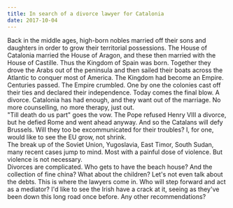 ```yaml
---
title: In search of a divorce lawyer for Catalonia
date: 2017-10-04
---
```


Back in the middle ages, high-born nobles married off their sons and daughters in order to grow their territorial possessions.  The House of Catalonia married the House of Aragon, and these then married with the House of Castille.  Thus the Kingdom of Spain was born.  Together they drove the Arabs out of the peninsula and then sailed their boats across the Atlantic to conquer most of America.  The Kingdom had become an Empire.  
Centuries passed.  The Empire crumbled.  One by one the colonies cast off their ties and declared their independence.  Today comes the final blow.  A divorce.  Catalonia has had enough, and they want out of the marriage.  No more counselling, no more therapy, just out.  
"Till death do us part" goes the vow.  The Pope refused Henry VIII a divorce, but he defied Rome and went ahead anyway.  And so the Catalans will defy Brussels.  Will they too be excommunicated for their troubles?  I, for one, would like to see the EU grow, not shrink.  
The break up of the Soviet Union, Yugoslavia, East Timor, South Sudan, many recent cases jump to mind.  Most with a painful dose of violence.  But violence is not necessary.  
Divorces are complicated.  Who gets to have the beach house?  And the collection of fine china?  What about the children?  Let's not even talk about the debts.  This is where the lawyers come in.  Who will step forward and act as a mediator?  I'd like to see the Irish have a crack at it, seeing as they've been down this long road once before.  Any other recommendations?  